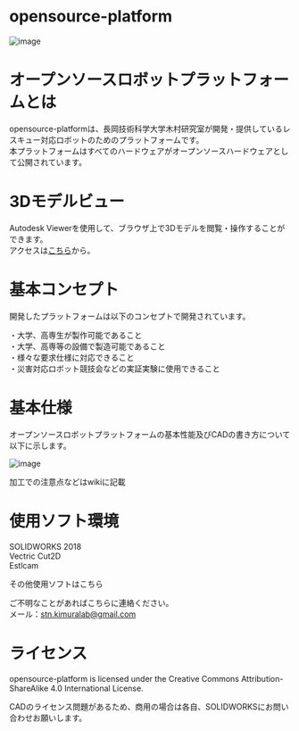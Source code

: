 # opensource-platform
![image](https://user-images.githubusercontent.com/93763065/211138959-c709bd07-9d78-4def-be3c-f00fe92557c6.png)

# オープンソースロボットプラットフォームとは
opensource-platformは、長岡技術科学大学木村研究室が開発・提供しているレスキュー対応ロボットのためのプラットフォームです。<br>
本プラットフォームはすべてのハードウェアがオープンソースハードウェアとして公開されています。

# 3Dモデルビュー
Autodesk Viewerを使用して、ブラウザ上で3Dモデルを閲覧・操作することができます。<br>
アクセスは[こちら](https://autode.sk/3IsuZBB)から。

# 基本コンセプト
開発したプラットフォームは以下のコンセプトで開発されています。

・大学、高専生が製作可能であること<br>
・大学、高専等の設備で製造可能であること<br>
・様々な要求仕様に対応できること<br>
・災害対応ロボット競技会などの実証実験に使用できること<br>

# 基本仕様
オープンソースロボットプラットフォームの基本性能及びCADの書き方について以下に示します。

![image](https://user-images.githubusercontent.com/93763065/211472810-64ac6e65-c254-469e-8e78-00a7131e337c.png)

加工での注意点などはwikiに記載

# 使用ソフト環境
SOLIDWORKS 2018<br>
Vectric Cut2D<br>
Estlcam<br>

その他使用ソフトはこちら

ご不明なことがあればこちらに連絡ください。<br>
メール：stn.kimuralab@gmail.com

# ライセンス
opensource-platform is licensed under the Creative Commons Attribution-ShareAlike 4.0 International License.

CADのライセンス問題があるため、商用の場合は各自、SOLIDWORKSにお問い合わせお願いします。

